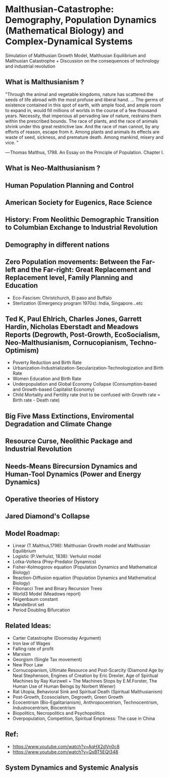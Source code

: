 # Malthusian-Catastrophe: Demography, Population Dynamics (Mathematical Biology) and Complex-Dynamical Systems
Simulation of Malthusian Growth Model,  Malthusian Equilibrium and Malthusian Catastrophe + Discussion on the consequences of technology and industrial revolution

## What is Malthusianism ?
"Through the animal and vegetable kingdoms, nature has scattered the seeds of life abroad with the most profuse and liberal hand. ... The germs of existence contained in this spot of earth, with ample food, and ample room to expand in, would fill millions of worlds in the course of a few thousand years. Necessity, that imperious all pervading law of nature, restrains them within the prescribed bounds. The race of plants, and the race of animals shrink under this great restrictive law. And the race of man cannot, by any efforts of reason, escape from it. Among plants and animals its effects are waste of seed, sickness, and premature death. Among mankind, misery and vice. "

— Thomas Malthus, 1798. An Essay on the Principle of Population. Chapter I.

## What is Neo-Malthusianism ?

## Human Population Planning and Control

## American Society for Eugenics, Race Science

## History: From Neolithic Demographic Transition to Columbian Exchange to Industrial Revolution

## Demography in different nations

## Zero Population movements: Between the Far-left and the Far-right: Great Replacement and Replacement level, Family Planning and Education
- Eco-Fascism: Christchurch, El paso and Buffalo
- Sterlization (Emergency program 1970s): India, Singapore...etc

## Ted K, Paul Ehlrich, Charles Jones, Garrett Hardin, Nicholas Eberstadt and Meadows Reports (Degrowth, Post-Growth, EcoSocialism, Neo-Malthusianism, Cornucopianism, Techno-Optimism)
- Poverty Reduction and Birth Rate
- Urbanization-Industrialization-Secularization-Technologization and Birth Rate
- Women Education and Birth Rate
- Underpopulation and Global Economy Collapse (Consumption-based and Growth-based Capitalist Economy)
- Child Mortality and Fertility rate (not to be confused with Growth rate = Birth rate - Death rate)

## Big Five Mass Extinctions, Enviromental Degradation and Climate Change

## Resource Curse, Neolithic Package and Industrial Revolution

## Needs-Means Birecursion Dynamics and Human-Tool Dynamics (Power and Energy Dynamics)

## Operative theories of History

## Jared Diamond's Collapse

## Model Roadmap:

- Linear (T.Malthus,1798): Malthusian Growth model and Malthusian Equilibrium
- Logistic (P.Verhulst, 1838): Verhulst model
- Lotka-Voltera (Prey-Predator Dynamics)
- Fisher-Kolmogorov equation (Population Dynamics and Mathematical Biology)
- Reaction-Diffusion equation (Population Dynamics and Mathematical Biology)
- Fibonacci Tree and Binary Recursion Trees
- World3 Model (Meadows report)
- Feigenbaum constant
- Mandelbrot set
- Period Doubling Bifurcation

## Related Ideas:
- Carter Catastrophe (Doomsday Argument)
- Iron law of Wages
- Falling rate of profit
- Marxism
- Georgism (Single Tax movement)
- New Poor Law
- Cornucopianism, Ultimate Resource and Post-Scarcity (Diamond Age by Neal Stephenson, Engines of Creation by Eric Drexler, Age of Spiritual Machines by Ray Kurzweil + The Machines Stops by E.M.Forster, The Human Use of Human Beings by Norbert Wiener)
- Rat Utopia, Behavioral Sink and Spiritual Death (Spiritual Malthusianism)
- Post-Growth, Ecosocialism, Degrowth, Green Growth
- Ecocentrism (Bio-Egalitarianism), Anthropocentrism, Technocentrism, Industrocentrism, Biocentrism
- Biopolitics, Necropolitics and Psychopolitics
- Overpopulation, Competition, Spiritual Emptiness: The case in China

## Ref: 
- https://www.youtube.com/watch?v=AqHX2dVn0c8
- https://www.youtube.com/watch?v=QsBT5EQt348


## System Dynamics and Systemic Analysis
